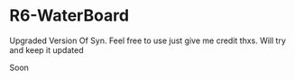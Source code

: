 # R6-WaterBoard
Upgraded Version Of Syn. Feel free to use just give me credit thxs. Will try and keep it updated











Soon
